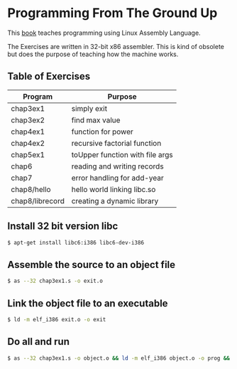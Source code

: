 # Programming From The Ground Up

This [book](https://4hel.github.io/book/groundup.html) teaches programming using Linux Assembly Language.

The Exercises are written in 32-bit x86 assembler. This is kind of obsolete but does the purpose of teaching how the machine works.

## Table of Exercises

Program | Purpose
--- | ---
chap3ex1        | simply exit
chap3ex2        | find max value
chap4ex1        | function for power
chap4ex2        | recursive factorial function
chap5ex1        | toUpper function with file args
chap6           | reading and writing records
chap7           | error handling for add-year
chap8/hello     | hello world linking libc.so
chap8/librecord | creating a dynamic library

## Install 32 bit version libc

```bash
$ apt-get install libc6:i386 libc6-dev-i386
```

## Assemble the source to an object file

```bash
$ as --32 chap3ex1.s -o exit.o
```

## Link the object file to an executable
```bash
$ ld -m elf_i386 exit.o -o exit
```

## Do all and run
```bash
$ as --32 chap3ex1.s -o object.o && ld -m elf_i386 object.o -o prog && ./prog
```

